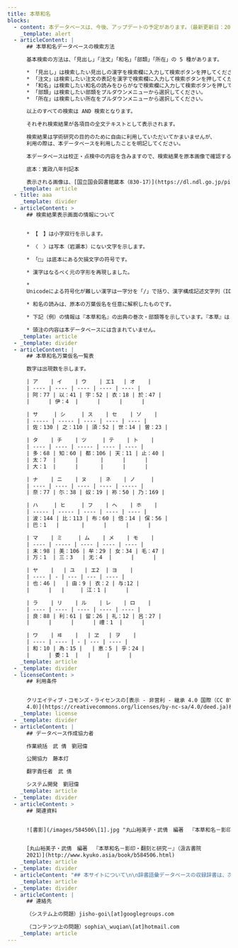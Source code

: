 ```yaml
---
title: 本草和名
blocks:
  - content: 本データベースは、今後、アップデートの予定があります。（最新更新日：2023/8/10）
    _template: alert
  - articleContent: |
      ## 本草和名データベースの検索方法

      基本検索の方法は、「見出し」「注文」「和名」「部類」「所在」の 5 種があります。

      * 「見出し」は検索したい見出しの漢字を検索欄に入力して検索ボタンを押してください。
      * 「注文」は検索したい注文の表記を漢字で検索欄に入力して検索ボタンを押してください。
      * 「和名」は検索したい和名の読みをひらがなで検索欄に入力して検索ボタンを押してください。
      * 「部類」は検索したい部類をプルダウンメニューから選択してください。
      * 「所在」は検索したい所在をプルダウンメニューから選択してください。

      以上のすべての検索は AND 検索となります。

      それぞれ検索結果が各項目の全文テキストとして表示されます。

      検索結果は学術研究の目的のために自由に利用していただいてかまいませんが、
      利用の際は、本データベースを利用したことを明記してください。

      本データベースは校正・点検中の内容を含みますので、検索結果を原本画像で確認することをおすすめします。

      底本：寛政八年刊記本

      表示される画像は、[国立国会図書館蔵本（830-17）](https://dl.ndl.go.jp/pid/2538099)です。
    _template: article
  - title: aaa
    _template: divider
  - articleContent: >
      ## 検索結果表示画面の情報について


      * 【　】は小字双行を示します。

      * 〈　〉は写本（岩瀬本）にない文字を示します。

      * 「□」は底本にある欠損文字の符号です。

      * 漢字はなるべく元の字形を再現しました。

      *
      Unicodeによる符号化が難しい漢字は一字分を「/」で括り、漢字構成記述文字列（IDS）で記しました。（例）/⿰石丙/、/⿰糸麦/、/⿱艹⿰牛盍/

      * 和名の読みは、原本の万葉仮名を任意に解釈したものです。

      * 下記（例）の情報は『本草和名』の出典の巻次・部類等を示しています。『本草』は『新修本草』。（例）第十六巻　虫魚類百十三種【本草七十二食経卌一】

      * 頭注の内容は本データベースには含まれていません。
    _template: article
  - _template: divider
  - articleContent: |
      ## 本草和名万葉仮名一覧表

      数字は出現数を示します。

      | ア    | イ    | ウ    | エ1   | オ    |
      | ---- | ---- | ---- | ---- | ---- |
      | 阿：77 | 以：41 | 宇：52 | 衣：18 | 於：47 |
      |      | 伊：4  |      |      |      |

      | サ     | シ     | ス    | セ    | ソ    |
      | ----- | ----- | ---- | ---- | ---- |
      | 佐：130 | 之：110 | 須：52 | 世：14 | 曽：23 |

      | タ    | チ    | ツ     | テ    | ト    |
      | ---- | ---- | ----- | ---- | ---- |
      | 多：68 | 知：60 | 都：106 | 天：11 | 止：40 |
      | 太：7  |      |       |      |      |
      | 大：1  |      |       |      |      |

      | ナ    | ニ    | ヌ    | ネ    | ノ     |
      | ---- | ---- | ---- | ---- | ----- |
      | 奈：77 | 尓：38 | 奴：19 | 祢：50 | 乃：169 |

      | ハ     | ヒ     | フ    | ヘ    | ホ    |
      | ----- | ----- | ---- | ---- | ---- |
      | 波：144 | 比：113 | 布：60 | 倍：14 | 保：56 |
      | 巴：1   |       |      |      |      |

      | マ    | ミ     | ム    | メ    | モ    |
      | ---- | ----- | ---- | ---- | ---- |
      | 末：98 | 美：106 | 牟：29 | 女：34 | 毛：47 |
      | 万：1  | 三：3   | 无：4  |      |      |

      | ヤ    |   | ユ   | エ2  | ヨ    |
      | ---- | - | --- | --- | ---- |
      | 也：46 |   | 由：9 | 衣：2 | 与:12 |
      |      |   |     | 江：1 |      |

      | ラ    | リ    | ル    | レ    | ロ    |
      | ---- | ---- | ---- | ---- | ---- |
      | 良：88 | 利：61 | 留：26 | 礼：12 | 呂：27 |
      |      |      |      | 禮：1  |      |

      | ワ    | ヰ    |   | ヱ   | ヲ    |
      | ---- | ---- | - | --- | ---- |
      | 和：10 | 為：15 |   | 恵：5 | 乎：24 |
      |      | 委：1  |   |     |      |
    _template: article
  - _template: divider
  - licenseContent: >
      ## 利用条件


      クリエイティブ・コモンズ・ライセンスの[表示 - 非営利 - 継承 4.0 国際（CC BY-NC-SA
      4.0）](https://creativecommons.org/licenses/by-nc-sa/4.0/deed.ja)相当の条件で提供しています。
    _template: license
  - _template: divider
  - articleContent: |
      ## データベース作成協力者

      作業統括　武 倩　劉冠偉

      公開協力　藤本灯

      翻字責任者　武 倩

      システム開発　劉冠偉
    _template: article
  - _template: divider
  - articleContent: >
      ## 関連資料


      ![書影](/images/584506\[1].jpg "丸山裕美子・武倩　編著 　『本草和名－影印・翻刻と研究－』（汲古書院　 2021）")


      [丸山裕美子・武倩　編著 　『本草和名－影印・翻刻と研究－』（汲古書院　
      2021）](http://www.kyuko.asia/book/b584506.html)
    _template: article
  - _template: divider
  - articleContent: "## 本サイトについて\n\n辞書語彙データベースの収録辞書は、次のとおりです。\r\n詳細は各データベースのページをご覧ください。\n\n* [『本草和名』](/hzwm)（底本：寛政八年刊記本）\n* [古活字版『和名類聚抄』](/kwrs)\n* [『三巻本色葉字類抄』](/jiruisho)\n* [『落葉集本篇』](/racvyoxv)\n* [『文明本節用集』](/bunmei)（底本：[国立国会図書館蔵〔雑字類書〕](https://dl.ndl.go.jp/pid/1286982)）\n* [『増続大広益会玉篇大全』](/gyokuhentaizen)\n* [『版本和訓栞』](/wakunnoshiori)\n\n辞書語彙データベースの構築と公開は、下記の助成を受けて行っています。\n\n* [『色葉字類抄』の語彙研究および総合データベースの構築（21H00529）](https://kaken.nii.ac.jp/ja/grant/KAKENHI-PROJECT-21H00529/)\n* [異種古辞書間におけるデータ連携モデルの構築（21K18364）](https://kaken.nii.ac.jp/ja/grant/KAKENHI-PROJECT-21K18364/)\n* [日本初の国語辞書『色葉字類抄』に採録された漢籍出典語彙の院政期における使用状況（2021 年度稲盛研究助成）](https://www.inamori-f.or.jp/recipient/fujimoto-akari/)\n"
    _template: article
  - _template: divider
  - articleContent: |
      ## 連絡先

      （システム上の問題）jisho-goi\[at]googlegroups.com

      （コンテンツ上の問題）sophia\_wuqian\[at]hotmail.com
    _template: article
---
```



